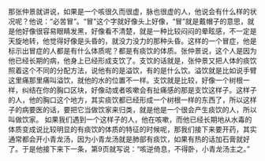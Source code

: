 那张仲景就讲说，如果是一个咳很久而很虚，脉也很虚的人，他说会有什么样的状况呢？他说：“必苦冒”。“冒”这个字就好像头上好像，“冒”就是戴帽子的意思，就是他好像很容易眼睛发黑，好像看不清楚，就是一种比较闷闷的晕眩感，不一定是天旋地转，他觉得好像是头昏的，就没力没力的那种头昏。这样的一个冒症，他是标示出冒症的人都是有什么体质呢？都是有痰饮的体质。张仲景说，这个人是因为他已经长期的病，他身上已经形成支饮了。支饮的话就是，张仲景又把人体的痰饮照着这个不同的分配方法，说他有的是溢饮，有的是什么饮。溢饮就是比如说手臂这里痛那里痛叫溢饮，就他的水的位置不一样。支饮就是比较，好像一个树根一样，纠结在你的胸口区块，好像动或者咳嗽会有扯痛感的那是支饮这样子。这样子的人，他的胸口这个地方，其实痰饮都已经形成一个树根一样的东西了，所以这样子的病要医的话，要把它当做饮家来归类，就是他是一个很会产生痰饮的人，所以叫做饮家。
如果我们遇到一个这样子的人，他在咳嗽，而他已经长期地从水毒的体质变成说比较明显的有痰饮的体质的特征的时候呢，那我们接下来要开药，其实通常都会开小青龙汤，因为小青龙汤就是肺部有痰饮，如果有热的话加石膏就好了。于是他接下来下一条，第9页就写说：“咳逆倚息，不得卧，小青龙汤主之。”
